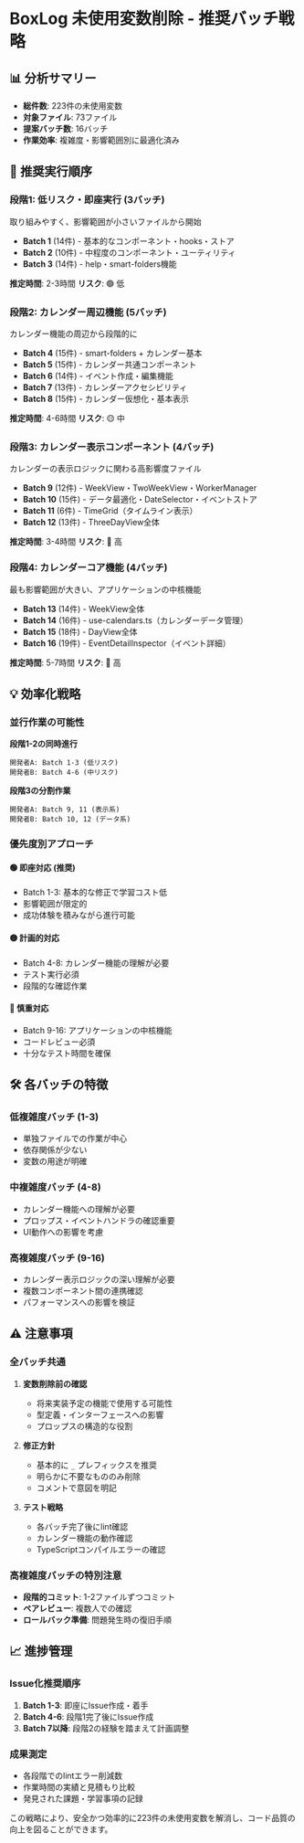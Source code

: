 # BoxLog 未使用変数削除 - 推奨バッチ戦略

## 📊 分析サマリー

- **総件数**: 223件の未使用変数
- **対象ファイル**: 73ファイル
- **提案バッチ数**: 16バッチ
- **作業効率**: 複雑度・影響範囲別に最適化済み

## 🎯 推奨実行順序

### 段階1: 低リスク・即座実行 (3バッチ)
取り組みやすく、影響範囲が小さいファイルから開始

- **Batch 1** (14件) - 基本的なコンポーネント・hooks・ストア
- **Batch 2** (10件) - 中程度のコンポーネント・ユーティリティ
- **Batch 3** (14件) - help・smart-folders機能

**推定時間**: 2-3時間
**リスク**: 🟢 低

### 段階2: カレンダー周辺機能 (5バッチ)
カレンダー機能の周辺から段階的に

- **Batch 4** (15件) - smart-folders + カレンダー基本
- **Batch 5** (15件) - カレンダー共通コンポーネント
- **Batch 6** (14件) - イベント作成・編集機能
- **Batch 7** (13件) - カレンダーアクセシビリティ
- **Batch 8** (15件) - カレンダー仮想化・基本表示

**推定時間**: 4-6時間
**リスク**: 🟡 中

### 段階3: カレンダー表示コンポーネント (4バッチ)
カレンダーの表示ロジックに関わる高影響度ファイル

- **Batch 9** (12件) - WeekView・TwoWeekView・WorkerManager
- **Batch 10** (15件) - データ最適化・DateSelector・イベントストア
- **Batch 11** (6件) - TimeGrid（タイムライン表示）
- **Batch 12** (13件) - ThreeDayView全体

**推定時間**: 3-4時間
**リスク**: 🔴 高

### 段階4: カレンダーコア機能 (4バッチ)
最も影響範囲が大きい、アプリケーションの中核機能

- **Batch 13** (14件) - WeekView全体
- **Batch 14** (16件) - use-calendars.ts（カレンダーデータ管理）
- **Batch 15** (18件) - DayView全体
- **Batch 16** (19件) - EventDetailInspector（イベント詳細）

**推定時間**: 5-7時間
**リスク**: 🔴 高

## 💡 効率化戦略

### 並行作業の可能性

**段階1-2の同時進行**
```
開発者A: Batch 1-3 (低リスク)
開発者B: Batch 4-6 (中リスク)
```

**段階3の分割作業**
```
開発者A: Batch 9, 11 (表示系)
開発者B: Batch 10, 12 (データ系)
```

### 優先度別アプローチ

#### 🟢 即座対応 (推奨)
- Batch 1-3: 基本的な修正で学習コスト低
- 影響範囲が限定的
- 成功体験を積みながら進行可能

#### 🟡 計画的対応
- Batch 4-8: カレンダー機能の理解が必要
- テスト実行必須
- 段階的な確認作業

#### 🔴 慎重対応
- Batch 9-16: アプリケーションの中核機能
- コードレビュー必須
- 十分なテスト時間を確保

## 🛠️ 各バッチの特徴

### 低複雑度バッチ (1-3)
- 単独ファイルでの作業が中心
- 依存関係が少ない
- 変数の用途が明確

### 中複雑度バッチ (4-8)
- カレンダー機能への理解が必要
- プロップス・イベントハンドラの確認重要
- UI動作への影響を考慮

### 高複雑度バッチ (9-16)
- カレンダー表示ロジックの深い理解が必要
- 複数コンポーネント間の連携確認
- パフォーマンスへの影響を検証

## ⚠️ 注意事項

### 全バッチ共通
1. **変数削除前の確認**
   - 将来実装予定の機能で使用する可能性
   - 型定義・インターフェースへの影響
   - プロップスの構造的な役割

2. **修正方針**
   - 基本的に `_` プレフィックスを推奨
   - 明らかに不要なもののみ削除
   - コメントで意図を明記

3. **テスト戦略**
   - 各バッチ完了後にlint確認
   - カレンダー機能の動作確認
   - TypeScriptコンパイルエラーの確認

### 高複雑度バッチの特別注意
- **段階的コミット**: 1-2ファイルずつコミット
- **ペアレビュー**: 複数人での確認
- **ロールバック準備**: 問題発生時の復旧手順

## 📈 進捗管理

### Issue化推奨順序
1. **Batch 1-3**: 即座にIssue作成・着手
2. **Batch 4-6**: 段階1完了後にIssue作成
3. **Batch 7以降**: 段階2の経験を踏まえて計画調整

### 成果測定
- 各段階でのlintエラー削減数
- 作業時間の実績と見積もり比較
- 発見された課題・学習事項の記録

この戦略により、安全かつ効率的に223件の未使用変数を解消し、コード品質の向上を図ることができます。
